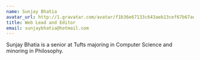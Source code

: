 ```yaml
---
name: Sunjay Bhatia
avatar_url: http://1.gravatar.com/avatar/f1b36e67133c643aeb13cef67b67ae47?s=330&d=http%3A%2F%2F1.gravatar.com%2Favatar%2Fad516503a11cd5ca435acc9bb6523536%3Fs%3D330&r=G
title: Web Lead and Editor
email: sunjaybhatia@hotmail.com
---
```


Sunjay Bhatia is a senior at Tufts majoring in Computer Science and minoring in Philosophy.